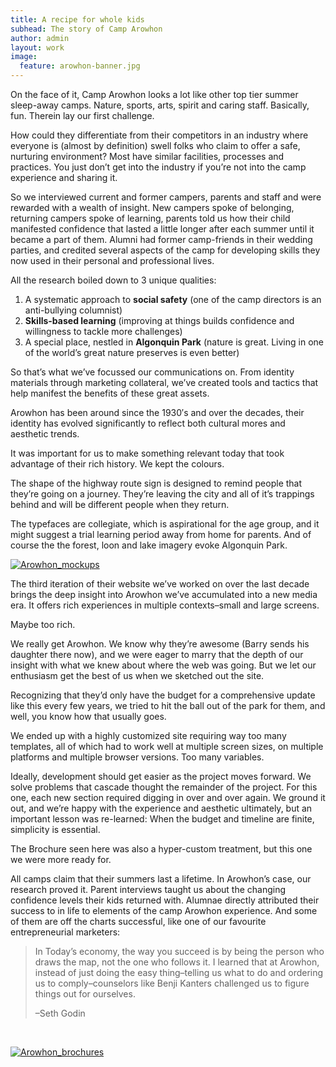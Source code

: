 ```yaml
---
title: A recipe for whole kids
subhead: The story of Camp Arowhon
author: admin
layout: work
image:
  feature: arowhon-banner.jpg
---
```

On the face of it, Camp Arowhon looks a lot like other top tier summer sleep-away camps. Nature, sports, arts, spirit and caring staff. Basically, fun. Therein lay our first challenge.

How could they differentiate from their competitors in an industry where everyone is (almost by definition) swell folks who claim to offer a safe, nurturing environment? Most have similar facilities, processes and practices. You just don’t get into the industry if you’re not into the camp experience and sharing it.

So we interviewed current and former campers, parents and staff and were rewarded with a wealth of insight. New campers spoke of belonging, returning campers spoke of learning, parents told us how their child manifested confidence that lasted a little longer after each summer until it became a part of them. Alumni had former camp-friends in their wedding parties, and credited several aspects of the camp for developing skills they now used in their personal and professional lives.

All the research boiled down to 3 unique qualities:

1.  A systematic approach to **social safety** (one of the camp directors is an anti-bullying columnist)
2.  **Skills-based learning** (improving at things builds confidence and willingness to tackle more challenges)
3.  A special place, nestled in **Algonquin Park** (nature is great. Living in one of the world’s great nature preserves is even better)

So that’s what we’ve focussed our communications on. From identity materials through marketing collateral, we’ve created tools and tactics that help manifest the benefits of these great assets.

Arowhon has been around since the 1930&#8242;s and over the decades, their identity has evolved significantly to reflect both cultural mores and aesthetic trends.

It was important for us to make something relevant today that took advantage of their rich history. We kept the colours.

The shape of the highway route sign is designed to remind people that they&#8217;re going on a journey. They&#8217;re leaving the city and all of it&#8217;s trappings behind and will be different people when they return.

The typefaces are collegiate, which is aspirational for the age group, and it might suggest a trial learning period away from home for parents. And of course the the forest, loon and lake imagery evoke Algonquin Park.

[![Arowhon_mockups](http://hypenotic.com/wordpress/wp-content/uploads/2013/11/Arowhon_mockups.png)](http://hypenotic.com/wordpress/wp-content/uploads/2013/11/Arowhon_mockups.png)

The third iteration of their website we&#8217;ve worked on over the last decade brings the deep insight into Arowhon we&#8217;ve accumulated into a new media era. It offers rich experiences in multiple contexts–small and large screens.

Maybe too rich.

We really get Arowhon. We know why they&#8217;re awesome (Barry sends his daughter there now), and we were eager to marry that the depth of our insight with what we knew about where the web was going. But we let our enthusiasm get the best of us when we sketched out the site.

Recognizing that they&#8217;d only have the budget for a comprehensive update like this every few years, we tried to hit the ball out of the park for them, and well, you know how that usually goes.

We ended up with a highly customized site requiring way too many templates, all of which had to work well at multiple screen sizes, on multiple platforms and multiple browser versions. Too many variables.

Ideally, development should get easier as the project moves forward. We solve problems that cascade thought the remainder of the project. For this one, each new section required digging in over and over again. We ground it out, and we&#8217;re happy with the experience and aesthetic ultimately, but an important lesson was re-learned: When the budget and timeline are finite, simplicity is essential.

The Brochure seen here was also a hyper-custom treatment, but this one we were more ready for.

All camps claim that their summers last a lifetime. In Arowhon&#8217;s case, our research proved it. Parent interviews taught us about the changing confidence levels their kids returned with. Alumnae directly attributed their success to in life to elements of the camp Arowhon experience. And some of them are off the charts successful, like one of our favourite entrepreneurial marketers:

> In Today&#8217;s economy, the way you succeed is by being the person who draws the map, not the one who follows it. I learned that at Arowhon, instead of just doing the easy thing–telling us what to do and ordering us to comply–counselors like Benji Kanters challenged us to figure things out for ourselves.
> 
> –Seth Godin

&nbsp;

[![Arowhon_brochures](http://hypenotic.com/wordpress/wp-content/uploads/2013/11/Arowhon_brochures.png)](http://hypenotic.com/wordpress/wp-content/uploads/2013/11/Arowhon_brochures.png)